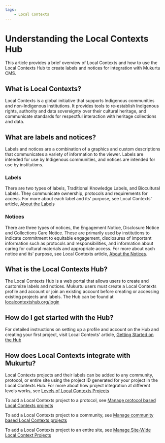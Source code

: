 ```yaml
---
tags:
    - Local Contexts
---
```


# Understanding the Local Contexts Hub

This article provides a brief overview of Local Contexts and how to use the Local Contexts Hub to create labels and notices for integration with Mukurtu CMS.

## What is Local Contexts?
Local Contexts is a global initiative that supports Indigenous communities and non-Indigenous institutions. It provides tools to re-establish Indigenous rights, authority and data sovereignty over their cultural heritage, and communicate standards for respectful interaction with heritage collections and data.

## What are labels and notices?
Labels and notices are a combination of a graphics and custom descriptions that communicates a variety of information to the viewer. Labels are intended for use by Indigenous communities, and notices are intended for use by institutions.

### Labels
There are two types of labels, Traditional Knowledge Labels, and Biocultural Labels. They communicate ownership, protocols and requirements for access. For more about each label and its' purpose, see Local Contexts' article, [About the Labels](https://localcontexts.org/labels/about-the-labels/) 

### Notices
There are three types of notices, the Engagement Notice, Disclosure Notice and Collections Care Notice. These are primarily used by institutions to indicate commitment to equitable engagement, disclosures of important information such as protocols and responsibilities, and information about caring for cultural materials and appropriate access. For more about each notice and its' purpose, see Local Contexts article, [About the Notices](https://localcontexts.org/notices/about-the-notices/).

## What is the Local Contexts Hub?
The Local Contexts Hub is a web portal that allows users to create and customize labels and notices. Mukurtu users must create a Local Contexts profile and account or join an existing account before creating or accessing existing projects and labels. The Hub can be found at [localcontextshub.org/login](Localcontextshub.org/login)

## How do I get started with the Hub?
For detailed instructions on setting up a profile and account on the Hub and creating  your first project, visit Local Contexts' article, [Getting Started on the Hub ](https://localcontexts.org/support/getting-started-on-the-hub/)

## How does Local Contexts integrate with Mukurtu?
Local Contexts projects and their labels can be added to any community, protocol, or entire site using the project ID generated for your project in the Local Contexts Hub. For more about how project integration at different levels works, see [Levels of Local Contexts Projects](local-contexts/levels-of-local-contexts-projects)

To add a Local Contexts project to a protocol, see [Manage protocol based Local Contexts projects](./ManageProtocolBasedLocalContextsProjects.md)

To add a Local Contexts project to a community, see [Manage community based Local Contexts projects](./ManageCommunityBasedLocalContextsProjects.md)

To add a Local Contexts project to an entire site, see [Manage Site-Wide Local Context Projects](./ManageSiteWideLocalContextProjects.md)


